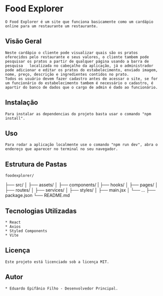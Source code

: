 # Food Explorer

    O Food Explorer é um site que funciona basicamente como um cardápio online para um restaurante um restaurante.

## Visão Geral

    Neste cardápio o cliente pode visualizar quais são os pratos oferecidos pelo restaurante e seus valores, o cliente tambem pode pesquisar os pratos a partir de qualquer página usando a barra de pesquisa   localizada no cabeçalho da aplicação, já o administrador pode adicionar e editar os pratos do estabelecimento, enviado imagem, nome, preço, descrição e ingredientes contidos no prato.
    Todos os usuário devem fazer cadastro antes de acessar o site, se for um funcionário do estabelecimento tambem é necessário o cadastro, é apartir do banco de dados que o cargo de admin é dado ao funcionário.

## Instalação

    Para instalar as dependencias do projeto basta usar o comando "npm install".

## Uso
    
    Para rodar a aplicação localmente use o comando "npm run dev", abra o endereço que aparecer no terminal no seu navegador.

## Estrutura de Pastas

    foodexplorer/
├── src/
│   ├── assets/
│   ├── components/
|   ├── hooks/
│   ├── pages/
│   ├── routes/
│   ├── services/
│   ├── styles/
│   ├── main.jsx
│   └── ...
├── package.json
└── README.md

## Tecnologias Utilizadas
    
    * React
    * Axios
    * Styled Components
    * Vite

## Licença 

    Este projeto está licenciado sob a licença MIT.

## Autor

    * Eduardo Epifânio Filho - Desenvolvedor Principal.